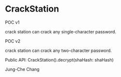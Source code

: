 # CrackStation

POC v1 

crack station can crack any single-character password.


POC v2 

crack station can crack any two-character password.


Public API: CrackStation().decrypt(shaHash: shaHash)

Jung-Che Chang
